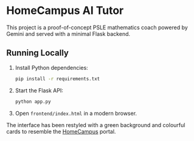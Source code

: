 # HomeCampus AI Tutor

This project is a proof-of-concept PSLE mathematics coach powered by Gemini and served with a minimal Flask backend.

## Running Locally

1. Install Python dependencies:
   ```bash
   pip install -r requirements.txt
   ```
2. Start the Flask API:
   ```bash
   python app.py
   ```
3. Open `frontend/index.html` in a modern browser.

The interface has been restyled with a green background and colourful cards to resemble the [HomeCampus](https://my.homecampus.com.sg) portal.

